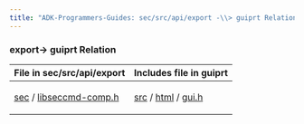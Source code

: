 ```yaml
---
title: "ADK-Programmers-Guides: sec/src/api/export -\\> guiprt Relation"
---
```


### export→ guiprt Relation

| File in sec/src/api/export | Includes file in guiprt |
|----|----|
| <p><a href="dir_f7f8126e2ed8b92f6435c9f330cc6acf.md">sec</a> / <a href="libseccmd-comp_8h.md">libseccmd-comp.h</a></p> | <p><a href="dir_7447c8e6446ba60664134d106c4ecb69.md">src</a> / <a href="dir_8c13e55433a2f6247a8b0f337ff26c19.md">html</a> / <a href="gui_8h.md">gui.h</a></p> |
